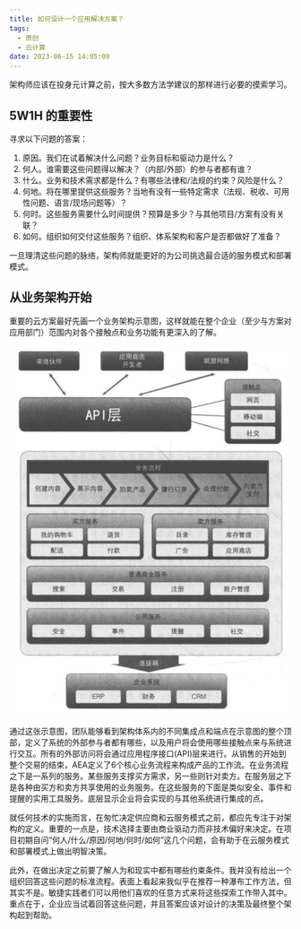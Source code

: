 ```yaml
---
title: 如何设计一个应用解决方案？
tags:
  - 原创
  - 云计算
date: 2023-06-15 14:05:09
---
```


架构师应该在投身元计算之前，按大多数方法学建议的那样进行必要的摸索学习。

<!-- more -->

## 5W1H 的重要性

寻求以下问题的答案：

1. 原因。我们在试着解决什么问题？业务目标和驱动力是什么？
2. 何人。谁需要这些问题得以解决？（内部/外部）的参与者都有谁？
3. 什么。业务和技术需求都是什么？有哪些法律和/法规的约束？风险是什么？
4. 何地。将在哪里提供这些服务？当地有没有一些特定需求（法规、税收、可用性问题、语言/现场问题等）？
5. 何时。这些服务需要什么时间提供？预算是多少？与其他项目/方案有没有关联？
6. 如何。组织如何交付这些服务？组织、体系架构和客户是否都做好了准备？

一旦理清这些问题的脉络，架构师就能更好的为公司挑选最合适的服务模式和部署模式。

## 从业务架构开始

重要的云方案最好先画一个业务架构示意图，这样就能在整个企业（至少与方案对应用部门）范围内对各个接触点和业务功能有更深入的了解。

![业务架构图](structure.png)

通过这张示意图，团队能够看到架构体系内的不同集成点和端点在示意图的整个顶部，定义了系统的外部参与者都有哪些，以及用户将会使用哪些接触点来与系统进行交互。所有的外部访问将会通过应用程序接口(API)层来进行。从销售的开始到整个交易的结束，AEA定义了6个核心业务流程来构成产品的工作流。在业务流程之下是一系列的服务。某些服务支撑买方需求，另一些则针对卖方。在服务层之下是各种由买方和卖方共享使用的业务服务。在这些服务的下面是类似安全、事件和提醒的实用工具服务。底层显示企业将会实现的与其他系统进行集成的点。

就任何技术的实施而言，在匆忙决定供应商和云服务模式之前，都应先专注于对架构的定义。重要的一点是，技术选择主要由商业驱动力而非技术偏好来决定。在项目初期自问“何人/什么/原因/何地/何时/如何”这几个问题，会有助于在云服务模式和部署模式上做出明智决策。

此外，在做出决定之前要了解人为和现实中都有哪些约束条件。我并没有给出一个组织回答这些问题的标准流程。表面上看起来我似乎在推荐一种瀑布工作方法，但其实不是。敏捷实践者们可以用他们喜欢的任意方式来将这些探索工作带入其中。重点在于，企业应当试着回答这些问题，并且答案应该对设计的决策及最终整个架构起到帮助。
